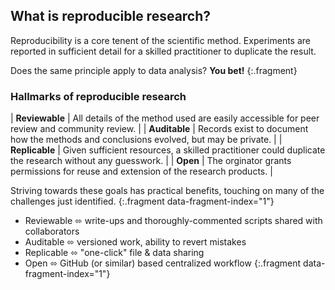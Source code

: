 ---
---

## What is reproducible research?

Reproducibility is a core tenent of the scientific method.
Experiments are reported in sufficient detail for a skilled practitioner to duplicate the result.

Does the same principle apply to data analysis? **You bet!**
{:.fragment}

<!--split-->

### Hallmarks of reproducible research

| **Reviewable**  | All details of the method used are easily accessible for peer review and community review.             |
| **Auditable**   | Records exist to document how the methods and conclusions evolved, but may be private.                 |
| **Replicable**  | Given sufficient resources, a skilled practitioner could duplicate the research without any guesswork. |
| **Open**        | The orginator grants permissions for reuse and extension of the research products.                     |

[//]: # " Victoria Stodden et al. (2013) "

Striving towards these goals has practical benefits, touching on many of the challenges just identified.
{:.fragment data-fragment-index="1"}

- Reviewable ⬄ write-ups and thoroughly-commented scripts shared with collaborators
- Auditable ⬄ versioned work, ability to revert mistakes
- Replicable ⬄ "one-click" file & data sharing
- Open ⬄ GitHub (or similar) based centralized workflow
{:.fragment data-fragment-index="1"}
